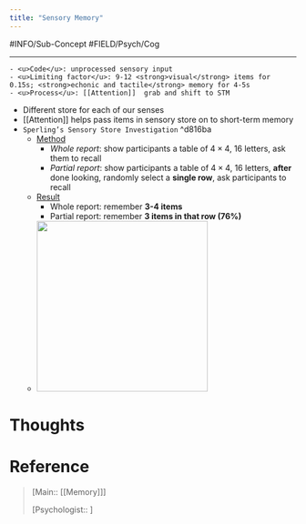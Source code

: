 ```yaml
---
title: "Sensory Memory"
---
```



#INFO/Sub-Concept #FIELD/Psych/Cog 

---


```ad-theorem
- <u>Code</u>: unprocessed sensory input
- <u>Limiting factor</u>: 9-12 <strong>visual</strong> items for 0.15s; <strong>echonic and tactile</strong> memory for 4-5s
- <u>Process</u>: [[Attention]]  grab and shift to STM
```

- Different store for each of our senses
- [[Attention]] helps pass items in sensory store on to short-term memory
- `Sperling’s Sensory Store Investigation` ^d816ba
    - <u>Method</u>
        - *Whole report*: show participants a table of $4 \times 4$, 16 letters, ask them to recall
        - *Partial report*: show participants a table of $4 \times 4$, 16 letters, **after** done looking, randomly select a **single row**, ask participants to recall
    - <u>Result</u>
        - Whole report: remember **3-4 items**
        - Partial report: remember **3 items in that row (76%)**
    - <img src="https://tva1.sinaimg.cn/large/e6c9d24egy1h2rf56ywh6j21ei0r2djl.jpg" width="300">

# Thoughts

# Reference

> [Main:: [[Memory]]]
>
> [Psychologist:: ]
